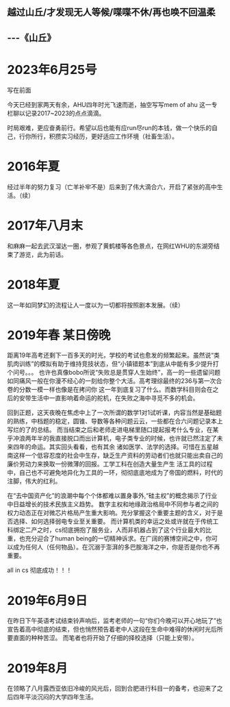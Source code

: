 ## 越过山丘/才发现无人等候/喋喋不休/再也唤不回温柔

## ---《山丘》

# 2023年6月25号

写在前面

今天已经到家两天有余，AHU四年时光飞速而逝，抽空写写mem of ahu 这一专栏聊以记录2017~2023的点点滴滴。

时局艰难，更应奋勇前行。希望以后也能有应run尽run的本钱，做一个快乐的自己，行你所行，积攒实习经历，更好适应工作环境（社畜生活）。


# 2016年夏 


经过半年的努力复习（亡羊补牢不是）后来到了伟大滴合六，开启了紧张的高中生活。（续）


# 2017年八月末 


和麻麻一起去武汉溜达一圈，参观了黄鹤楼等各色景点，在网红WHU的东湖旁结束了游览，此为前话。


# 2018年夏

这一年如同梦幻的流程让人一度以为一切都将按照剧本发展。（续）


# 2019年春 某日傍晚


距离19年高考还剩下一百多天的时光，学校的考试也愈发的频繁起来。虽然说“类肌肉训练”的模拟有助于维持竞技状态，但“小镇错题本”到底从中能有多少提升打个问号。。。
也许也真像bobo所说“失败总是贯穿人生始终”，高一的一些遗留问题如同痛风一般在你漫不经心的一刻给你整个大活。高考理综最终的236与第一次合卷的分数一模一样也像是在拷问你
这一年到底复习了什么。而数学科目则会在之后的安带生活中一直影响着命运的舵机，在失败之海中寻觅不多的机会。

回到正题，这天夜晚在焦虑中上了一次所谓的数学1对1试听课，内容当然是基础题的熟练，中档题的稳定，圆锥、导数等各种问题云云，一些都在合六问题记录本上写烂的了的总结。
而当结束之后和老师走进电梯里随口提起报考什么专业，在某乎冲浪两年半的我直接脱口而出计算机，电子类专业的时候，也许就已然注定了未来四年的命运。其实回头看看，也有其余
诸如医学、法学的选择。可惜在五星越南这样一个低容忍度的社会中生存，缺乏生产资料的劳动者们也就只能出卖自己的廉价劳动力来换取一份微薄的回报。工学工科在创造大量生产生
活工具的过程中，自己也不可避免地异化为工具的一环，彻彻底底地成为了帝国的燃料，时代的注脚，伟大的红利。

在“去中国资产化”的浪潮中每个个体都难以置身事外,“硅主权”的概念揭示了行业中日益增长的技术民族主义趋势。 数字主权和地缘政治格局中不同参与者之间的权力动态正在对微芯片格局产生重大影响。充分掌握这个重要主题的含义，对于是否选择、如何选择弱电专业至关重要。
而计算机类的幸运之处或许就在于传统工科绑定二产之时，cs彻底拥抱了服务业，人而非机器占到了这个行业最大的比重，也充分迎合了human being的一切精神诉求。在广阔的赛博空间之中，你可以成为任何人（任何物品）。在沉溺于澎湃的多巴胺海洋之中，你是否是你也不再重要。

all in cs 彻底成功！！！



# 2019年6月9日

在昨日下午英语考试结束铃声响后，监考老师的一句“你们今晚可以开心地玩了”也宣告着高中彻底的结束，但也悄然预告着老中人这段在生命中难得的休闲时光后所要直面的种种苦涩。
而笔者也将开始了仔细的择校选择（只能上安带）。

# 2019年8月

在领略了八月露西亚依旧冷峻的风光后，回到合肥进行科目一的备考，也迎来了之后四年平淡沉闷的大学四年生活。


